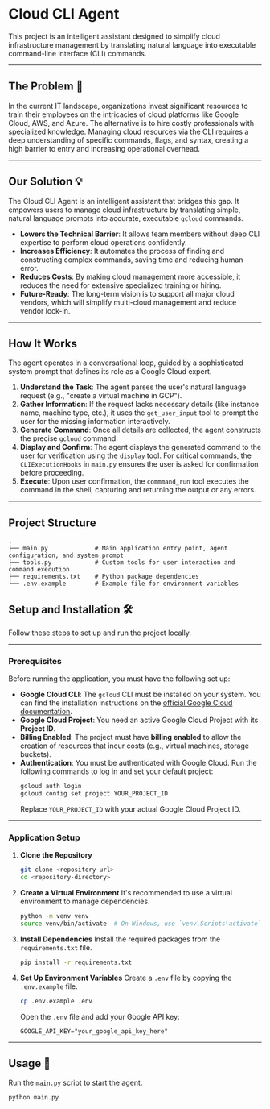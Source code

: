 # Cloud CLI Agent

This project is an intelligent assistant designed to simplify cloud infrastructure management by translating natural language into executable command-line interface (CLI) commands.

***

## The Problem 🤔

In the current IT landscape, organizations invest significant resources to train their employees on the intricacies of cloud platforms like Google Cloud, AWS, and Azure. The alternative is to hire costly professionals with specialized knowledge. Managing cloud resources via the CLI requires a deep understanding of specific commands, flags, and syntax, creating a high barrier to entry and increasing operational overhead.

***

## Our Solution 💡

The Cloud CLI Agent is an intelligent assistant that bridges this gap. It empowers users to manage cloud infrastructure by translating simple, natural language prompts into accurate, executable `gcloud` commands.

* **Lowers the Technical Barrier**: It allows team members without deep CLI expertise to perform cloud operations confidently.
* **Increases Efficiency**: It automates the process of finding and constructing complex commands, saving time and reducing human error.
* **Reduces Costs**: By making cloud management more accessible, it reduces the need for extensive specialized training or hiring.
* **Future-Ready**: The long-term vision is to support all major cloud vendors, which will simplify multi-cloud management and reduce vendor lock-in.

***

## How It Works

The agent operates in a conversational loop, guided by a sophisticated system prompt that defines its role as a Google Cloud expert.

1.  **Understand the Task**: The agent parses the user's natural language request (e.g., "create a virtual machine in GCP").
2.  **Gather Information**: If the request lacks necessary details (like instance name, machine type, etc.), it uses the `get_user_input` tool to prompt the user for the missing information interactively.
3.  **Generate Command**: Once all details are collected, the agent constructs the precise `gcloud` command.
4.  **Display and Confirm**: The agent displays the generated command to the user for verification using the `display` tool. For critical commands, the `CLIExecutionHooks` in `main.py` ensures the user is asked for confirmation before proceeding.
5.  **Execute**: Upon user confirmation, the `commmand_run` tool executes the command in the shell, capturing and returning the output or any errors.

***

## Project Structure

```text
.
├── main.py             # Main application entry point, agent configuration, and system prompt
├── tools.py            # Custom tools for user interaction and command execution
├── requirements.txt    # Python package dependencies
└── .env.example        # Example file for environment variables
```

## Setup and Installation 🛠️

Follow these steps to set up and run the project locally.

***

### Prerequisites

Before running the application, you must have the following set up:

* **Google Cloud CLI**: The `gcloud` CLI must be installed on your system. You can find the installation instructions on the [official Google Cloud documentation](https://cloud.google.com/sdk/docs/install).
* **Google Cloud Project**: You need an active Google Cloud Project with its **Project ID**.
* **Billing Enabled**: The project must have **billing enabled** to allow the creation of resources that incur costs (e.g., virtual machines, storage buckets).
* **Authentication**: You must be authenticated with Google Cloud. Run the following commands to log in and set your default project:
    ```bash
    gcloud auth login
    gcloud config set project YOUR_PROJECT_ID
    ```
    Replace `YOUR_PROJECT_ID` with your actual Google Cloud Project ID.

***

### Application Setup

1.  **Clone the Repository**
    ```bash
    git clone <repository-url>
    cd <repository-directory>
    ```

2.  **Create a Virtual Environment**
    It's recommended to use a virtual environment to manage dependencies.
    ```bash
    python -m venv venv
    source venv/bin/activate  # On Windows, use `venv\Scripts\activate`
    ```

3.  **Install Dependencies**
    Install the required packages from the `requirements.txt` file.
    ```bash
    pip install -r requirements.txt
    ```

4.  **Set Up Environment Variables**
    Create a `.env` file by copying the `.env.example` file.
    ```bash
    cp .env.example .env
    ```
    Open the `.env` file and add your Google API key:
    ```
    GOOGLE_API_KEY="your_google_api_key_here"
    ```

***

## Usage 🚀

Run the `main.py` script to start the agent.
```bash
python main.py
